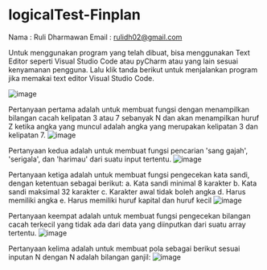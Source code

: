 # logicalTest-Finplan

Nama  : Ruli Dharmawan
Email : rulidh02@gmail.com

Untuk menggunakan program yang telah dibuat, bisa menggunakan Text Editor seperti Visual Studio Code atau pyCharm atau yang lain sesuai kenyamanan pengguna.
Lalu klik tanda berikut untuk menjalankan program jika memakai text editor Visual Studio Code.

![image](https://github.com/rulidh/logicalTest-Finplan/blob/main/img/Run%20Code.png)

Pertanyaan pertama adalah untuk membuat fungsi dengan menampilkan bilangan cacah kelipatan 3 atau 7 sebanyak N dan akan menampilkan huruf Z ketika angka yang muncul adalah angka yang merupakan kelipatan 3 dan kelipatan 7.
![image](https://github.com/rulidh/logicalTest-Finplan/blob/main/img/Kelipatan%203%20dan%207.png)

Pertanyaan kedua adalah untuk membuat fungsi pencarian 'sang gajah', 'serigala', dan 'harimau' dari suatu input tertentu.
![image](https://github.com/rulidh/logicalTest-Finplan/blob/main/img/gajah%2C%20serigala%2C%20dan%20harimau.png)

Pertanyaan ketiga adalah untuk membuat fungsi pengecekan kata sandi, dengan ketentuan sebagai berikut:
a. Kata sandi minimal 8 karakter
b. Kata sandi maksimal 32 karakter
c. Karakter awal tidak boleh angka
d. Harus memiliki angka
e. Harus memiliki huruf kapital dan huruf kecil
![image](https://github.com/rulidh/logicalTest-Finplan/blob/main/img/Pengecekan%20Sandi.png)

Pertanyaan keempat adalah untuk membuat fungsi pengecekan bilangan cacah terkecil yang tidak ada dari data yang diinputkan dari suatu array tertentu.
![image](https://github.com/rulidh/logicalTest-Finplan/blob/main/img/Pengecekan%20Bil%20Cacah.png)

Pertanyaan kelima adalah untuk membuat pola sebagai berikut sesuai inputan N dengan N adalah bilangan ganjil:
![image](https://github.com/rulidh/logicalTest-Finplan/blob/main/img/Pola%20N%20Bilangan.png)

